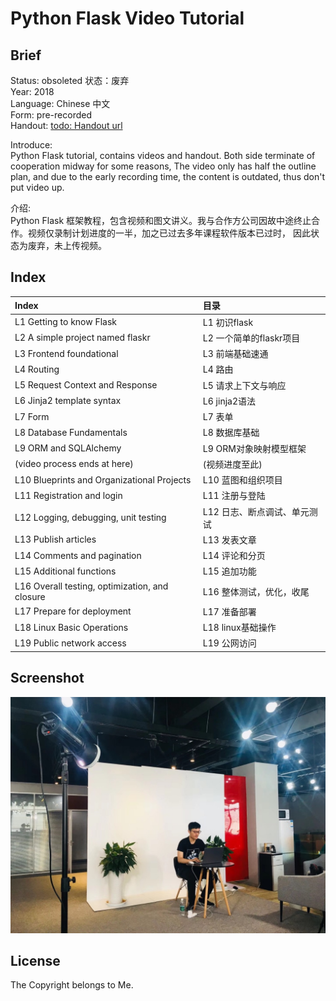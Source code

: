 Python Flask Video Tutorial 
===
## Brief
Status:  obsoleted  状态：废弃  
Year: 2018  
Language: Chinese 中文  
Form: pre-recorded  
Handout:  [todo: Handout url](https://)  

Introduce:  
Python Flask tutorial, contains videos and handout. Both side terminate of cooperation midway for some reasons,
The video only has half the outline plan, and due to the early recording time, the content is outdated, 
thus don't put video up.  

介绍:  
Python Flask 框架教程，包含视频和图文讲义。我与合作方公司因故中途终止合作。视频仅录制计划进度的一半，加之已过去多年课程软件版本已过时，
因此状态为废弃，未上传视频。


## Index
  
| Index                                          | 目录                |
|:-----------------------------------------------|:------------------|
| L1 Getting to know Flask                       | L1 初识flask        |
| L2 A simple project named flaskr               | L2 一个简单的flaskr项目  |
| L3 Frontend foundational                       | L3 前端基础速通         |
| L4 Routing                                     | L4 路由             |
| L5 Request Context and Response                | L5 请求上下文与响应       |
| L6 Jinja2 template syntax                      | L6 jinja2语法       |
| L7 Form                                        | L7 表单             |
| L8 Database Fundamentals                       | L8 数据库基础          |
| L9 ORM and SQLAlchemy                          | L9 ORM对象映射模型框架    |
| (video process ends at here)                   | (视频进度至此)          |
| L10 Blueprints and Organizational Projects     | L10 蓝图和组织项目       |
| L11 Registration and login                     | L11 注册与登陆         |
| L12 Logging, debugging, unit testing           | L12 日志、断点调试、单元测试  |
| L13 Publish articles                           | L13 发表文章          |
| L14 Comments and pagination                    | L14 评论和分页         |
| L15 Additional functions                       | L15 追加功能          |
| L16 Overall testing, optimization, and closure | L16 整体测试，优化，收尾    |
| L17 Prepare for deployment                     | L17 准备部署          |
| L18 Linux Basic Operations                     | L18 linux基础操作     |
| L19 Public network access                      | L19 公网访问          |


## Screenshot
![1](./README_IMG/1.jpeg)

## License
The Copyright belongs to Me.  
